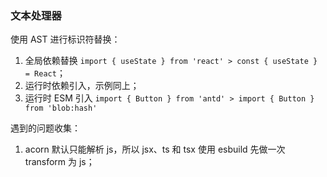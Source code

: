 ### 文本处理器

使用 AST 进行标识符替换：

1. 全局依赖替换 `import { useState } from 'react' > const { useState } = React`；
2. 运行时依赖引入，示例同上；
3. 运行时 ESM 引入 `import { Button } from 'antd' > import { Button } from 'blob:hash'`

遇到的问题收集：

1. acorn 默认只能解析 js，所以 jsx、ts 和 tsx 使用 esbuild 先做一次 transform 为 js；
